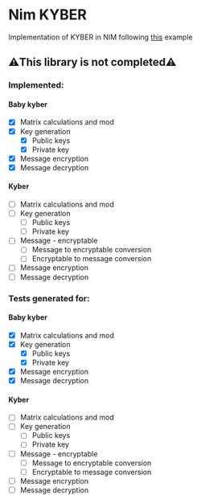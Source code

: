 # Nim KYBER
Implementation of KYBER in NIM
following [this](https://crypto.stackexchange.com/questions/103754/kyber-and-dilithium-explained-to-primary-school-students) example

## ⚠️This library is not completed⚠️
### Implemented:
#### Baby kyber
- [x] Matrix calculations and mod
- [x] Key generation
  - [x] Public keys
  - [x] Private key
- [x] Message encryption
- [x] Message decryption

#### Kyber
- [ ] Matrix calculations and mod
- [ ] Key generation
  - [ ] Public keys
  - [ ] Private key
- [ ] Message - encryptable
  - [ ] Message to encryptable conversion
  - [ ] Encryptable to message conversion
- [ ] Message encryption
- [ ] Message decryption

### Tests generated for:
#### Baby kyber
- [x] Matrix calculations and mod
- [x] Key generation
  - [x] Public keys
  - [x] Private key
- [x] Message encryption
- [x] Message decryption

#### Kyber
- [ ] Matrix calculations and mod
- [ ] Key generation
  - [ ] Public keys
  - [ ] Private key
- [ ] Message - encryptable
  - [ ] Message to encryptable conversion
  - [ ] Encryptable to message conversion
- [ ] Message encryption
- [ ] Message decryption